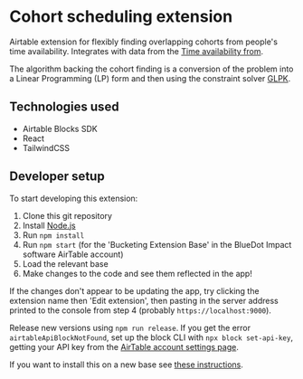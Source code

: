 # Cohort scheduling extension

Airtable extension for flexibly finding overlapping cohorts from people's time availability. Integrates with data from the [Time availability from](https://github.com/bluedot-impact-software/time-availability-form).

The algorithm backing the cohort finding is a conversion of the problem into a Linear Programming (LP) form and then using the constraint solver [GLPK](https://github.com/jvail/glpk.js/).

## Technologies used

- Airtable Blocks SDK
- React
- TailwindCSS

## Developer setup

To start developing this extension:

1. Clone this git repository
2. Install [Node.js](https://nodejs.org/)
3. Run `npm install`
4. Run `npm start` (for the 'Bucketing Extension Base' in the BlueDot Impact software AirTable account)
5. Load the relevant base
6. Make changes to the code and see them reflected in the app!

If the changes don't appear to be updating the app, try clicking the extension name then 'Edit extension', then pasting in the server address printed to the console from step 4 (probably `https://localhost:9000`).

Release new versions using `npm run release`. If you get the error `airtableApiBlockNotFound`, set up the block CLI with `npx block set-api-key`, getting your API key from the [AirTable account settings page](https://airtable.com/account).

If you want to install this on a new base see [these instructions](https://www.airtable.com/developers/apps/guides/run-in-multiple-bases).
